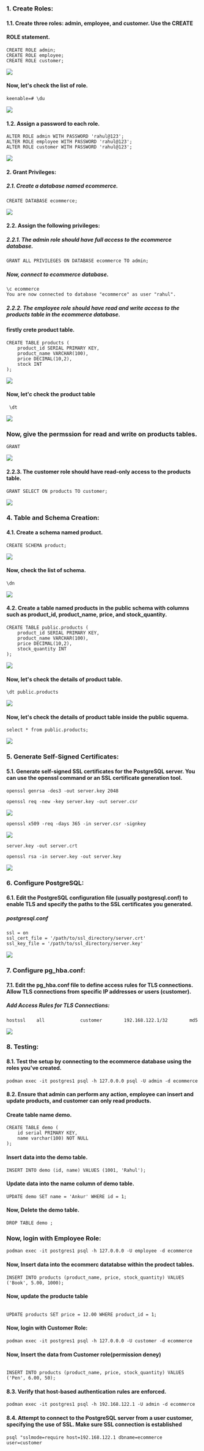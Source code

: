 
### 1. Create Roles:
#### 1.1. Create three roles: admin, employee, and customer. Use the CREATE


#### ROLE statement.
```
CREATE ROLE admin;
CREATE ROLE employee;
CREATE ROLE customer;
```

![](1.png)

#### Now, let's check the list of role.

```
keenable=# \du
``` 
![](2.png)


#### 1.2. Assign a password to each role.
```
ALTER ROLE admin WITH PASSWORD 'rahul@123';
ALTER ROLE employee WITH PASSWORD 'rahul@123';
ALTER ROLE customer WITH PASSWORD 'rahul@123';
```
![](3.png)



 
#### 2. Grant Privileges:
##### 2.1. Create a database named ecommerce.
```
CREATE DATABASE ecommerce;
```
![](4.png)

 

#### 2.2. Assign the following privileges:
##### 2.2.1. The admin role should have full access to the ecommerce database.

 <!-- ![](.png) -->
```
GRANT ALL PRIVILEGES ON DATABASE ecommerce TO admin;
```
##### Now, connect to ecommerce database.

```
\c ecommerce 
You are now connected to database "ecommerce" as user "rahul".

```


##### 2.2.2. The employee role should have read and write access to the products table in the ecommerce database.

#### firstly crete product table.

```
CREATE TABLE products (
    product_id SERIAL PRIMARY KEY,
    product_name VARCHAR(100),
    price DECIMAL(10,2),
    stock INT
);

```
![](6.png)

#### Now, let'c check the product table
```
 \dt
```
![](7.png)

### Now, give the permssion for read and write on products tables.

```GRANT SELECT, INSERT, UPDATE, DELETE ON products TO employee;
GRANT
```
![](8.png)

#### 2.2.3. The customer role should have read-only access to the products table.
```
GRANT SELECT ON products TO customer;
```
![](9.png)

### 4. Table and Schema Creation:
#### 4.1. Create a schema named product.

```
CREATE SCHEMA product;
```
![](11.png)

#### Now, check the list of schema.
```
\dn 
```
![](13.png)

#### 4.2. Create a table named products in the public schema with columns such as product_id, product_name, price, and stock_quantity.	

```
CREATE TABLE public.products (
    product_id SERIAL PRIMARY KEY,
    product_name VARCHAR(100),
    price DECIMAL(10,2),
    stock_quantity INT
);
```
![](14.png)

#### Now, let's check the details of product table.
```
\dt public.products 
 ```
![](15.png)


#### Now, let's check the details of product table inside the public squema.
```
select * from public.products;
```
![](16.png)

### 5. Generate Self-Signed Certificates:
#### 5.1. Generate self-signed SSL certificates for the PostgreSQL server. You can use the openssl command or an SSL certificate generation tool.

```
openssl genrsa -des3 -out server.key 2048

openssl req -new -key server.key -out server.csr
```
![](17.png)

```
openssl x509 -req -days 365 -in server.csr -signkey 
```
![](18.png)
```
server.key -out server.crt

openssl rsa -in server.key -out server.key
```
![](19.png)



### 6. Configure PostgreSQL:
#### 6.1. Edit the PostgreSQL configuration file (usually postgresql.conf) to enable TLS and specify the paths to the SSL certificates you generated.

##### postgresql.conf
``` 
ssl = on
ssl_cert_file = '/path/to/ssl_directory/server.crt'
ssl_key_file = '/path/to/ssl_directory/server.key'
```
![](20.png)




### 7. Configure pg_hba.conf:
#### 7.1. Edit the pg_hba.conf file to define access rules for TLS connections. Allow TLS connections from specific IP addresses or users (customer).

##### Add Access Rules for TLS Connections:
```
hostssl    all             customer        192.168.122.1/32        md5

```

![](22.png)

### 8. Testing:

#### 8.1. Test the setup by connecting to the ecommerce database using the roles you've created.

```
podman exec -it postgres1 psql -h 127.0.0.0 psql -U admin -d ecommerce

```


#### 8.2. Ensure that admin can perform any action, employee can insert and update products, and customer can only read products.

#### Create table name demo.

```
CREATE TABLE demo (
    id serial PRIMARY KEY, 
    name varchar(100) NOT NULL
);

```
#### Insert data into the demo table.

```
INSERT INTO demo (id, name) VALUES (1001, 'Rahul');

```
#### Update data into the name column of demo table.

```
UPDATE demo SET name = 'Ankur' WHERE id = 1;

```
#### Now, Delete the demo table.

```
DROP TABLE demo ;

```

### Now, login with Employee Role:

```
podman exec -it postgres1 psql -h 127.0.0.0 -U employee -d ecommerce

```
#### Now, Insert data into the ecommerc datatabse within the prodect tables.

```
INSERT INTO products (product_name, price, stock_quantity) VALUES ('Book', 5.00, 1000);

```

#### Now, update the producte table 
```

UPDATE products SET price = 12.00 WHERE product_id = 1;

```


#### Now, login with Customer Role: 

```
podman exec -it postgres1 psql -h 127.0.0.0 -U customer -d ecommerce

``` 

#### Now, Insert the data from Customer role(permission deney)

``` 

INSERT INTO products (product_name, price, stock_quantity) VALUES ('Pen', 6.00, 50);

``` 

#### 8.3. Verify that host-based authentication rules are enforced.

``` 
podman exec -it postgres1 psql -h 192.168.122.1 -U admin -d ecommerce

``` 

#### 8.4. Attempt to connect to the PostgreSQL server from a user customer, specifying the use of SSL. Make sure SSL connection is established 

``` 
psql "sslmode=require host=192.168.122.1 dbname=ecommerce user=customer

``` 
